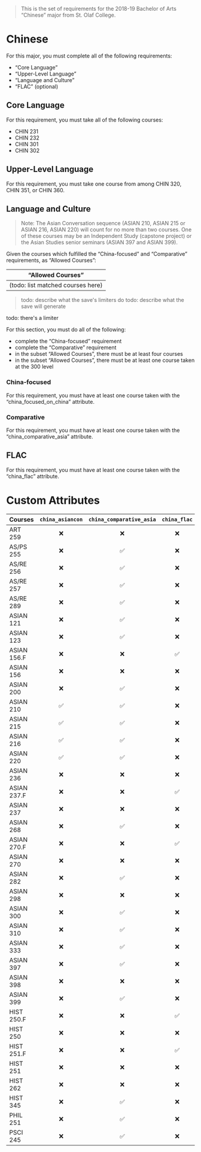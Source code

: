 > This is the set of requirements for the 2018-19 Bachelor of Arts “Chinese” major from St. Olaf College.

# Chinese
For this major, you must complete all of the following requirements:

- “Core Language”
- “Upper-Level Language”
- “Language and Culture”
- “FLAC” (optional)

## Core Language
For this requirement, you must take all of the following courses:

- CHIN 231
- CHIN 232
- CHIN 301
- CHIN 302


## Upper-Level Language
For this requirement, you must take one course from among CHIN 320, CHIN 351, or CHIN 360.


## Language and Culture
> Note: The Asian Conversation sequence (ASIAN 210, ASIAN 215 or ASIAN 216, ASIAN 220) will count for no more than two courses.
> One of these courses may be an Independent Study (capstone project) or the Asian Studies senior seminars (ASIAN 397 and ASIAN 399).

Given the courses which fulfilled the “China-focused” and “Comparative” requirements, as “Allowed Courses”:

| “Allowed Courses” |
| ----------------- |
| (todo: list matched courses here) |

> todo: describe what the save's limiters do
> todo: describe what the save will generate

todo: there's a limiter

For this section, you must do all of the following:

- complete the “China-focused” requirement
- complete the “Comparative” requirement
- in the subset “Allowed Courses”, there must be at least four courses
- in the subset “Allowed Courses”, there must be at least one course taken at the 300 level

### China-focused
For this requirement, you must have at least one course taken with the “china_focused_on_china” attribute.

### Comparative
For this requirement, you must have at least one course taken with the “china_comparative_asia” attribute.


## FLAC
For this requirement, you must have at least one course taken with the “china_flac” attribute.

# Custom Attributes

Courses | `china_asiancon` | `china_comparative_asia` | `china_flac` | `china_focused_on_china` | `china_independent_study` | `china_senior_seminar`
--- | :---: | :---: | :---: | :---: | :---: | :---:
ART 259 | ❌ | ❌ | ❌ | ✅ | ❌ | ❌
AS/PS 255 | ❌ | ✅ | ❌ | ❌ | ❌ | ❌
AS/RE 256 | ❌ | ✅ | ❌ | ❌ | ❌ | ❌
AS/RE 257 | ❌ | ✅ | ❌ | ❌ | ❌ | ❌
AS/RE 289 | ❌ | ✅ | ❌ | ❌ | ❌ | ❌
ASIAN 121 | ❌ | ✅ | ❌ | ❌ | ❌ | ❌
ASIAN 123 | ❌ | ✅ | ❌ | ❌ | ❌ | ❌
ASIAN 156.F | ❌ | ❌ | ✅ | ❌ | ❌ | ❌
ASIAN 156 | ❌ | ❌ | ❌ | ✅ | ❌ | ❌
ASIAN 200 | ❌ | ✅ | ❌ | ❌ | ❌ | ❌
ASIAN 210 | ✅ | ✅ | ❌ | ❌ | ❌ | ❌
ASIAN 215 | ✅ | ✅ | ❌ | ❌ | ❌ | ❌
ASIAN 216 | ✅ | ✅ | ❌ | ❌ | ❌ | ❌
ASIAN 220 | ✅ | ✅ | ❌ | ❌ | ❌ | ❌
ASIAN 236 | ❌ | ❌ | ❌ | ✅ | ❌ | ❌
ASIAN 237.F | ❌ | ❌ | ✅ | ❌ | ❌ | ❌
ASIAN 237 | ❌ | ❌ | ❌ | ✅ | ❌ | ❌
ASIAN 268 | ❌ | ✅ | ❌ | ❌ | ❌ | ❌
ASIAN 270.F | ❌ | ❌ | ✅ | ❌ | ❌ | ❌
ASIAN 270 | ❌ | ❌ | ❌ | ✅ | ❌ | ❌
ASIAN 282 | ❌ | ✅ | ❌ | ❌ | ❌ | ❌
ASIAN 298 | ❌ | ❌ | ❌ | ❌ | ✅ | ❌
ASIAN 300 | ❌ | ✅ | ❌ | ❌ | ❌ | ❌
ASIAN 310 | ❌ | ✅ | ❌ | ❌ | ❌ | ❌
ASIAN 333 | ❌ | ✅ | ❌ | ❌ | ❌ | ❌
ASIAN 397 | ❌ | ✅ | ❌ | ❌ | ❌ | ✅
ASIAN 398 | ❌ | ❌ | ❌ | ❌ | ✅ | ❌
ASIAN 399 | ❌ | ✅ | ❌ | ❌ | ❌ | ✅
HIST 250.F | ❌ | ❌ | ✅ | ❌ | ❌ | ❌
HIST 250 | ❌ | ❌ | ❌ | ✅ | ❌ | ❌
HIST 251.F | ❌ | ❌ | ✅ | ❌ | ❌ | ❌
HIST 251 | ❌ | ❌ | ❌ | ✅ | ❌ | ❌
HIST 262 | ❌ | ❌ | ❌ | ✅ | ❌ | ❌
HIST 345 | ❌ | ✅ | ❌ | ❌ | ❌ | ❌
PHIL 251 | ❌ | ✅ | ❌ | ❌ | ❌ | ❌
PSCI 245 | ❌ | ✅ | ❌ | ❌ | ❌ | ❌

